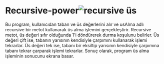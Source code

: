 # Recursive-power![recursive üs](https://github.com/BetulSare/Recursive-power/assets/132604539/4a6c9d55-4d16-47ce-afae-67f5f7fb1e97)
Bu program, kullanıcıdan taban ve üs değerlerini alır ve usAlma adlı recursive bir metot kullanarak üs alma işlemini gerçekleştirir.
Recursive metot, üs değeri sıfır olduğunda 1'i döndürerek durma koşulunu belirler.
Üs değeri çift ise, tabanın yarısının kendisiyle çarpımını kullanarak işlemi tekrarlar. 
Üs değeri tek ise, tabanı bir eksiltip yarısının kendisiyle çarpımına tabanı tekrar çarparak işlemi tekrarlar. 
Sonuç olarak, program üs alma işleminin sonucunu ekrana basar.
